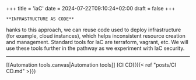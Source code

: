 +++
title = 'iaC'
date = 2024-07-22T09:10:24+02:00
draft = false
+++

    **INFRASTRUCTURE AS CODE**

hanks to this approach, we can reuse code used to deploy infrastructure (for example, cloud instances), which helps inconsistent resource creation and management. Standard tools for IaC are terraform, vagrant, etc. We will use these tools further in the pathway as we experiment with IaC security.

--- 
[[Automation tools.canvas|Automation tools]]
[CI CD]({{< ref "posts/CI CD.md" >}})